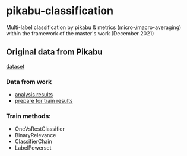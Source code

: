 # pikabu-classification
Multi-label classification by pikabu &amp; metrics (micro-/macro-averaging) within the framework of the master's work (December 2021)

## Original data from Pikabu
[dataset](https://drive.google.com/file/d/19oiCFVNvJ_Qb7Tf3dNTDZsGHC2lvBvMf/view)

### Data from work
- [analysis results](https://drive.google.com/file/d/1bLmhsoyE0yZZfIvtmKDO9vogkMBmLvHm/view?usp=sharing)
- [prepare for train results](https://drive.google.com/file/d/19yYOpRNaYe4RlWbiUG2AXbv87qFjk-zD/view?usp=sharing)

### Train methods:
- OneVsRestClassifier
- BinaryRelevance
- ClassifierChain
- LabelPowerset